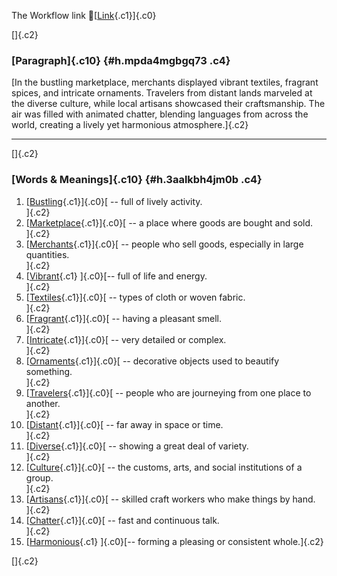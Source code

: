 The Workflow link
👏[[Link](https://www.google.com/url?q=http://www.google.com&sa=D&source=editors&ust=1755921816614188&usg=AOvVaw0mmmdMJvr8C4JYQEAKFbe2){.c1}]{.c0}

[]{.c2}

### [Paragraph]{.c10} {#h.mpda4mgbgq73 .c4}

[In the bustling marketplace, merchants displayed vibrant textiles,
fragrant spices, and intricate ornaments. Travelers from distant lands
marveled at the diverse culture, while local artisans showcased their
craftsmanship. The air was filled with animated chatter, blending
languages from across the world, creating a lively yet harmonious
atmosphere.]{.c2}

------------------------------------------------------------------------

[]{.c2}

### [Words & Meanings]{.c10} {#h.3aalkbh4jm0b .c4}

1.  [[Bustling](https://www.google.com/url?q=http://www.google.com&sa=D&source=editors&ust=1755921816614869&usg=AOvVaw0IbX-qgWSh3_2XFoPcTPMs){.c1}]{.c0}[ --
    full of lively activity.\
    ]{.c2}
2.  [[Marketplace](https://www.google.com/url?q=http://www.google.com&sa=D&source=editors&ust=1755921816615031&usg=AOvVaw2sGBk2BHSG4Uo1hWTfBN4w){.c1}]{.c0}[ --
    a place where goods are bought and sold.\
    ]{.c2}
3.  [[Merchants](https://www.google.com/url?q=http://www.google.com&sa=D&source=editors&ust=1755921816615171&usg=AOvVaw1JFmaiuSt0rBiT6fvUeWHt){.c1}]{.c0}[ --
    people who sell goods, especially in large quantities.\
    ]{.c2}
4.  [[Vibrant](https://www.google.com/url?q=http://www.google.com&sa=D&source=editors&ust=1755921816615302&usg=AOvVaw2Gm8tPqIOHgqV5d7YF5c5V){.c1}
    ]{.c0}[-- full of life and energy.\
    ]{.c2}
5.  [[Textiles](https://www.google.com/url?q=http://www.google.com&sa=D&source=editors&ust=1755921816615402&usg=AOvVaw20sMPsu3nzHUa3Pkv3HH9n){.c1}]{.c0}[ --
    types of cloth or woven fabric.\
    ]{.c2}
6.  [[Fragrant](https://www.google.com/url?q=http://www.google.com&sa=D&source=editors&ust=1755921816615509&usg=AOvVaw20WX2oMcVzvC0fO9Uh7t3U){.c1}]{.c0}[ --
    having a pleasant smell.\
    ]{.c2}
7.  [[Intricate](https://www.google.com/url?q=http://www.google.com&sa=D&source=editors&ust=1755921816615627&usg=AOvVaw01WpaG5oZbMOJpWeitvlsA){.c1}]{.c0}[ --
    very detailed or complex.\
    ]{.c2}
8.  [[Ornaments](https://www.google.com/url?q=http://www.google.com&sa=D&source=editors&ust=1755921816615729&usg=AOvVaw2dTa0m2EHQXUQQctIedY1d){.c1}]{.c0}[ --
    decorative objects used to beautify something.\
    ]{.c2}
9.  [[Travelers](https://www.google.com/url?q=http://www.google.com&sa=D&source=editors&ust=1755921816615854&usg=AOvVaw2VZ2cmgM1Fxhiwa_bKozpE){.c1}]{.c0}[ --
    people who are journeying from one place to another.\
    ]{.c2}
10. [[Distant](https://www.google.com/url?q=http://www.google.com&sa=D&source=editors&ust=1755921816615984&usg=AOvVaw1qR-pXwYOZukjtH5iP92TM){.c1}]{.c0}[ --
    far away in space or time.\
    ]{.c2}
11. [[Diverse](https://www.google.com/url?q=http://www.google.com&sa=D&source=editors&ust=1755921816616087&usg=AOvVaw0TnABuozfNin21dSUpUtIt){.c1}]{.c0}[ --
    showing a great deal of variety.\
    ]{.c2}
12. [[Culture](https://www.google.com/url?q=http://www.google.com&sa=D&source=editors&ust=1755921816616195&usg=AOvVaw13yHiED0qYYS84HjUbJOMu){.c1}]{.c0}[ --
    the customs, arts, and social institutions of a group.\
    ]{.c2}
13. [[Artisans](https://www.google.com/url?q=http://www.google.com&sa=D&source=editors&ust=1755921816616324&usg=AOvVaw3BlY3DKk0SQ_SCXeSkrixa){.c1}]{.c0}[ --
    skilled craft workers who make things by hand.\
    ]{.c2}
14. [[Chatter](https://www.google.com/url?q=http://www.google.com&sa=D&source=editors&ust=1755921816616444&usg=AOvVaw1vI5l_UTiGBtZD5AMZPrdC){.c1}]{.c0}[ --
    fast and continuous talk.\
    ]{.c2}
15. [[Harmonious](https://www.google.com/url?q=http://www.google.com&sa=D&source=editors&ust=1755921816616552&usg=AOvVaw0Oj-X5faruWfgbEe77Y6Nc){.c1}
    ]{.c0}[-- forming a pleasing or consistent whole.]{.c2}

[]{.c2}
